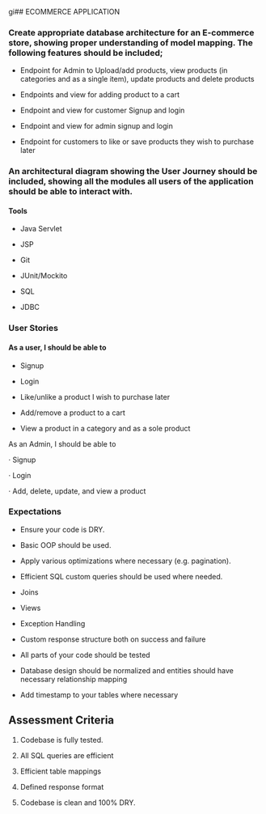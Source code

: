 gi## ECOMMERCE APPLICATION

### Create appropriate database architecture for an E-commerce store, showing proper understanding of model mapping. The following features should be included;

* Endpoint for Admin to Upload/add products, view products (in categories and as a single item), update products and delete products

* Endpoints and view for adding product to a cart

* Endpoint and view for customer Signup and login

* Endpoint and view for admin signup and login

* Endpoint for customers to like or save products they wish to purchase later

### An architectural diagram showing the User Journey should be included, showing all the modules all users of the application should be able to interact with.

#### Tools

* Java Servlet

* JSP

* Git

* JUnit/Mockito

* SQL

* JDBC

### User Stories

#### As a user, I should be able to

* Signup

* Login

* Like/unlike a product I wish to purchase later

* Add/remove a product to a cart

* View a product in a category and as a sole product

As an Admin, I should be able to

· Signup

· Login

· Add, delete, update, and view a product

### Expectations
 
* Ensure your code is DRY.
* Basic OOP should be used.

* Apply various optimizations where necessary (e.g. pagination).
* Efficient SQL custom queries should be used where needed.

* Joins

* Views

* Exception Handling

* Custom response structure both on success and failure
 
* All parts of your code should be tested

* Database design should be normalized and entities should have necessary relationship mapping

* Add timestamp to your tables where necessary

## Assessment Criteria

1. Codebase is fully tested.

2. All SQL queries are efficient

3. Efficient table mappings

4. Defined response format

5. Codebase is clean and 100% DRY.